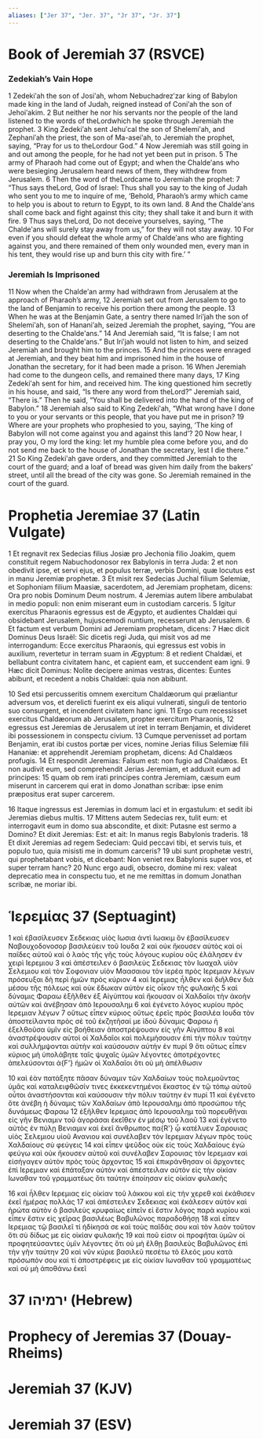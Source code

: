 ```yaml
---
aliases: ["Jer 37", "Jer. 37", "Jr 37", "Jr. 37"]
---
```



# Book of Jeremiah 37 (RSVCE)

### Zedekiah’s Vain Hope
1 Zedekiʹah the son of Josiʹah, whom Nebuchadrezʹzar king of Babylon made king in the land of Judah, reigned instead of Coniʹah the son of Jehoiʹakim.
2 But neither he nor his servants nor the people of the land listened to the words of theLordwhich he spoke through Jeremiah the prophet.
3 King Zedekiʹah sent Jehuʹcal the son of Shelemiʹah, and Zephaniʹah the priest, the son of Ma-aseiʹah, to Jeremiah the prophet, saying, “Pray for us to theLordour God.”
4 Now Jeremiah was still going in and out among the people, for he had not yet been put in prison.
5 The army of Pharaoh had come out of Egypt; and when the Chaldeʹans who were besieging Jerusalem heard news of them, they withdrew from Jerusalem.
6 Then the word of theLordcame to Jeremiah the prophet:
7 “Thus says theLord, God of Israel: Thus shall you say to the king of Judah who sent you to me to inquire of me, ‘Behold, Pharaoh’s army which came to help you is about to return to Egypt, to its own land.
8 And the Chaldeʹans shall come back and fight against this city; they shall take it and burn it with fire.
9 Thus says theLord, Do not deceive yourselves, saying, “The Chaldeʹans will surely stay away from us,” for they will not stay away.
10 For even if you should defeat the whole army of Chaldeʹans who are fighting against you, and there remained of them only wounded men, every man in his tent, they would rise up and burn this city with fire.’ ”
### Jeremiah Is Imprisoned
11 Now when the Chaldeʹan army had withdrawn from Jerusalem at the approach of Pharaoh’s army,
12 Jeremiah set out from Jerusalem to go to the land of Benjamin to receive his portion there among the people.
13 When he was at the Benjamin Gate, a sentry there named Iriʹjah the son of Shelemiʹah, son of Hananiʹah, seized Jeremiah the prophet, saying, “You are deserting to the Chaldeʹans.”
14 And Jeremiah said, “It is false; I am not deserting to the Chaldeʹans.” But Iriʹjah would not listen to him, and seized Jeremiah and brought him to the princes.
15 And the princes were enraged at Jeremiah, and they beat him and imprisoned him in the house of Jonathan the secretary, for it had been made a prison.
16 When Jeremiah had come to the dungeon cells, and remained there many days,
17 King Zedekiʹah sent for him, and received him. The king questioned him secretly in his house, and said, “Is there any word from theLord?” Jeremiah said, “There is.” Then he said, “You shall be delivered into the hand of the king of Babylon.”
18 Jeremiah also said to King Zedekiʹah, “What wrong have I done to you or your servants or this people, that you have put me in prison?
19 Where are your prophets who prophesied to you, saying, ‘The king of Babylon will not come against you and against this land’?
20 Now hear, I pray you, O my lord the king: let my humble plea come before you, and do not send me back to the house of Jonathan the secretary, lest I die there.”
21 So King Zedekiʹah gave orders, and they committed Jeremiah to the court of the guard; and a loaf of bread was given him daily from the bakers’ street, until all the bread of the city was gone. So Jeremiah remained in the court of the guard.


# Prophetia Jeremiae 37 (Latin Vulgate)

1 Et regnavit rex Sedecias filius Josiæ pro Jechonia filio Joakim, quem constituit regem Nabuchodonosor rex Babylonis in terra Juda:
2 et non obedivit ipse, et servi ejus, et populus terræ, verbis Domini, quæ locutus est in manu Jeremiæ prophetæ.
3 Et misit rex Sedecias Juchal filium Selemiæ, et Sophoniam filium Maasiæ, sacerdotem, ad Jeremiam prophetam, dicens: Ora pro nobis Dominum Deum nostrum.
4 Jeremias autem libere ambulabat in medio populi: non enim miserant eum in custodiam carceris.
5 Igitur exercitus Pharaonis egressus est de Ægypto, et audientes Chaldæi qui obsidebant Jerusalem, hujuscemodi nuntium, recesserunt ab Jerusalem.
6 Et factum est verbum Domini ad Jeremiam prophetam, dicens:
7 Hæc dicit Dominus Deus Israël: Sic dicetis regi Juda, qui misit vos ad me interrogandum: Ecce exercitus Pharaonis, qui egressus est vobis in auxilium, revertetur in terram suam in Ægyptum:
8 et redient Chaldæi, et bellabunt contra civitatem hanc, et capient eam, et succendent eam igni.
9 Hæc dicit Dominus: Nolite decipere animas vestras, dicentes: Euntes abibunt, et recedent a nobis Chaldæi: quia non abibunt.

10 Sed etsi percusseritis omnem exercitum Chaldæorum qui præliantur adversum vos, et derelicti fuerint ex eis aliqui vulnerati, singuli de tentorio suo consurgent, et incendent civitatem hanc igni.
11 Ergo cum recessisset exercitus Chaldæorum ab Jerusalem, propter exercitum Pharaonis,
12 egressus est Jeremias de Jerusalem ut iret in terram Benjamin, et divideret ibi possessionem in conspectu civium.
13 Cumque pervenisset ad portam Benjamin, erat ibi custos portæ per vices, nomine Jerias filius Selemiæ filii Hananiæ: et apprehendit Jeremiam prophetam, dicens: Ad Chaldæos profugis.
14 Et respondit Jeremias: Falsum est: non fugio ad Chaldæos. Et non audivit eum, sed comprehendit Jerias Jeremiam, et adduxit eum ad principes:
15 quam ob rem irati principes contra Jeremiam, cæsum eum miserunt in carcerem qui erat in domo Jonathan scribæ: ipse enim præpositus erat super carcerem.

16 Itaque ingressus est Jeremias in domum laci et in ergastulum: et sedit ibi Jeremias diebus multis.
17 Mittens autem Sedecias rex, tulit eum: et interrogavit eum in domo sua abscondite, et dixit: Putasne est sermo a Domino? Et dixit Jeremias: Est: et ait: In manus regis Babylonis traderis.
18 Et dixit Jeremias ad regem Sedeciam: Quid peccavi tibi, et servis tuis, et populo tuo, quia misisti me in domum carceris?
19 ubi sunt prophetæ vestri, qui prophetabant vobis, et dicebant: Non veniet rex Babylonis super vos, et super terram hanc?
20 Nunc ergo audi, obsecro, domine mi rex: valeat deprecatio mea in conspectu tuo, et ne me remittas in domum Jonathan scribæ, ne moriar ibi.


# Ἱερεμίας 37 (Septuagint)

1 καὶ ἐβασίλευσεν Σεδεκιας υἱὸς Ιωσια ἀντὶ Ιωακιμ ὃν ἐβασίλευσεν Ναβουχοδονοσορ βασιλεύειν τοῦ Ιουδα
2 καὶ οὐκ ἤκουσεν αὐτὸς καὶ οἱ παῖδες αὐτοῦ καὶ ὁ λαὸς τῆς γῆς τοὺς λόγους κυρίου οὓς ἐλάλησεν ἐν χειρὶ Ιερεμιου
3 καὶ ἀπέστειλεν ὁ βασιλεὺς Σεδεκιας τὸν Ιωαχαλ υἱὸν Σελεμιου καὶ τὸν Σοφονιαν υἱὸν Μαασαιου τὸν ἱερέα πρὸς Ιερεμιαν λέγων πρόσευξαι δὴ περὶ ἡμῶν πρὸς κύριον
4 καὶ Ιερεμιας ἦλθεν καὶ διῆλθεν διὰ μέσου τῆς πόλεως καὶ οὐκ ἔδωκαν αὐτὸν εἰς οἶκον τῆς φυλακῆς
5 καὶ δύναμις Φαραω ἐξῆλθεν ἐξ Αἰγύπτου καὶ ἤκουσαν οἱ Χαλδαῖοι τὴν ἀκοὴν αὐτῶν καὶ ἀνέβησαν ἀπὸ Ιερουσαλημ
6 καὶ ἐγένετο λόγος κυρίου πρὸς Ιερεμιαν λέγων
7 οὕτως εἶπεν κύριος οὕτως ἐρεῖς πρὸς βασιλέα Ιουδα τὸν ἀποστείλαντα πρὸς σὲ τοῦ ἐκζητῆσαί με ἰδοὺ δύναμις Φαραω ἡ ἐξελθοῦσα ὑμῖν εἰς βοήθειαν ἀποστρέψουσιν εἰς γῆν Αἰγύπτου
8 καὶ ἀναστρέψουσιν αὐτοὶ οἱ Χαλδαῖοι καὶ πολεμήσουσιν ἐπὶ τὴν πόλιν ταύτην καὶ συλλήμψονται αὐτὴν καὶ καύσουσιν αὐτὴν ἐν πυρί
9 ὅτι οὕτως εἶπεν κύριος μὴ ὑπολάβητε ταῖς ψυχαῖς ὑμῶν λέγοντες ἀποτρέχοντες ἀπελεύσονται ἀ{F'} ἡμῶν οἱ Χαλδαῖοι ὅτι οὐ μὴ ἀπέλθωσιν

10 καὶ ἐὰν πατάξητε πᾶσαν δύναμιν τῶν Χαλδαίων τοὺς πολεμοῦντας ὑμᾶς καὶ καταλειφθῶσίν τινες ἐκκεκεντημένοι ἕκαστος ἐν τῷ τόπῳ αὐτοῦ οὗτοι ἀναστήσονται καὶ καύσουσιν τὴν πόλιν ταύτην ἐν πυρί
11 καὶ ἐγένετο ὅτε ἀνέβη ἡ δύναμις τῶν Χαλδαίων ἀπὸ Ιερουσαλημ ἀπὸ προσώπου τῆς δυνάμεως Φαραω
12 ἐξῆλθεν Ιερεμιας ἀπὸ Ιερουσαλημ τοῦ πορευθῆναι εἰς γῆν Βενιαμιν τοῦ ἀγοράσαι ἐκεῖθεν ἐν μέσῳ τοῦ λαοῦ
13 καὶ ἐγένετο αὐτὸς ἐν πύλῃ Βενιαμιν καὶ ἐκεῖ ἄνθρωπος πα{R'} ᾧ κατέλυεν Σαρουιας υἱὸς Σελεμιου υἱοῦ Ανανιου καὶ συνέλαβεν τὸν Ιερεμιαν λέγων πρὸς τοὺς Χαλδαίους σὺ φεύγεις
14 καὶ εἶπεν ψεῦδος οὐκ εἰς τοὺς Χαλδαίους ἐγὼ φεύγω καὶ οὐκ ἤκουσεν αὐτοῦ καὶ συνέλαβεν Σαρουιας τὸν Ιερεμιαν καὶ εἰσήγαγεν αὐτὸν πρὸς τοὺς ἄρχοντας
15 καὶ ἐπικράνθησαν οἱ ἄρχοντες ἐπὶ Ιερεμιαν καὶ ἐπάταξαν αὐτὸν καὶ ἀπέστειλαν αὐτὸν εἰς τὴν οἰκίαν Ιωναθαν τοῦ γραμματέως ὅτι ταύτην ἐποίησαν εἰς οἰκίαν φυλακῆς

16 καὶ ἦλθεν Ιερεμιας εἰς οἰκίαν τοῦ λάκκου καὶ εἰς τὴν χερεθ καὶ ἐκάθισεν ἐκεῖ ἡμέρας πολλάς
17 καὶ ἀπέστειλεν Σεδεκιας καὶ ἐκάλεσεν αὐτόν καὶ ἠρώτα αὐτὸν ὁ βασιλεὺς κρυφαίως εἰπεῖν εἰ ἔστιν λόγος παρὰ κυρίου καὶ εἶπεν ἔστιν εἰς χεῖρας βασιλέως Βαβυλῶνος παραδοθήσῃ
18 καὶ εἶπεν Ιερεμιας τῷ βασιλεῖ τί ἠδίκησά σε καὶ τοὺς παῖδάς σου καὶ τὸν λαὸν τοῦτον ὅτι σὺ δίδως με εἰς οἰκίαν φυλακῆς
19 καὶ ποῦ εἰσιν οἱ προφῆται ὑμῶν οἱ προφητεύσαντες ὑμῖν λέγοντες ὅτι οὐ μὴ ἔλθῃ βασιλεὺς Βαβυλῶνος ἐπὶ τὴν γῆν ταύτην
20 καὶ νῦν κύριε βασιλεῦ πεσέτω τὸ ἔλεός μου κατὰ πρόσωπόν σου καὶ τί ἀποστρέφεις με εἰς οἰκίαν Ιωναθαν τοῦ γραμματέως καὶ οὐ μὴ ἀποθάνω ἐκεῖ


# 37 ירמיהו (Hebrew)


# Prophecy of Jeremias 37 (Douay-Rheims)


# Jeremiah 37 (KJV)


# Jeremiah 37 (ESV)

